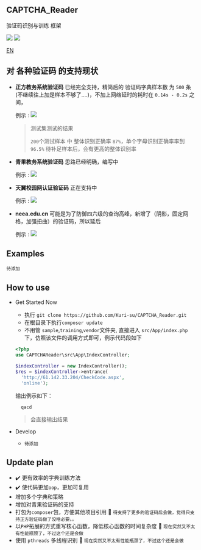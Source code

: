 ## CAPTCHA_Reader
验证码识别与训练 框架

![](https://img.shields.io/packagist/l/doctrine/orm.svg)
![](https://img.shields.io/badge/php-%5E7.0.0-green.svg)


[EN](https://github.com/Kuri-su/CAPTCHA_Reader "EN" )

## 对 各种验证码 的支持现状


* **正方教务系统验证码** 已经完全支持，精简后的 验证码字典样本数 为 `500` 条 (不继续往上加是样本不够了....)，不加上网络延时的耗时在 `0.14s - 0.2s` 之间，

  例示 : ![](https://github.com/Kuri-su/CAPTCHA_Reader/blob/oop/sample/1508770737.png)
  > 测试集测试的结果
  >
  > `200`个测试样本 中 整体识别正确率 `87%`，单个字母识别正确率率到 `96.5%`
  > 待补足样本后，会有更高的整体识别率

* **青果教务系统验证码** 思路已经明确，编写中

  例示 : ![](https://github.com/Kuri-su/CAPTCHA_Reader/blob/oop/sample/0.png)

* **天翼校园网认证验证码** 正在支持中

  例示 : ![](https://github.com/Kuri-su/CAPTCHA_Reader/blob/oop/sample/1.png)

* **neea.edu.cn** 可能是为了防御四六级的查询高峰，新增了（阴影，固定网格，加强扭曲）的验证码，所以延后

  例示 : ![](https://github.com/Kuri-su/CAPTCHA_Reader/blob/oop/sample/a91518a87b984b1b88d3983178ec5cad.png)

## Examples
`待添加`

## How to use
* Get Started Now
    * 执行 `git clone https://github.com/Kuri-su/CAPTCHA_Reader.git`
    * 在根目录下执行`composer update` 
    * 不用管 `sample`,`training`,`vendor`文件夹, 直接进入 `src/App/index.php` 下，仿照该文件的调用方式即可，例示代码段如下
    ```php
    <?php
    use CAPTCHAReader\src\App\IndexController;
    
    $indexController = new IndexController();  
    $res = $indexController->entrance(
      'http://61.142.33.204/CheckCode.aspx',
      'online');
    ```
    输出例示如下：
    
        qacd
    > 会直接输出结果

* Develop
  * `待添加`

## Update plan
* :heavy_check_mark: 更有效率的字典训练方法
* :heavy_check_mark: 使代码更加`oop`，更加可复用
* 增加多个字典和策略
* 增加对青果验证码的支持
* 打包为`composer`包，方便其他项目引用 :shell: `待支持了更多的验证码后会做，觉得只支持正方验证码做了没啥必要。。`
* 以`PHP`拓展的方式重写核心函数，降低核心函数的时间复杂度 :wrench: `现在突然又不太有性能瓶颈了，不过这个还是会做`
* 使用 `pthreads` 多线程识别 :wrench: `现在突然又不太有性能瓶颈了，不过这个还是会做`
